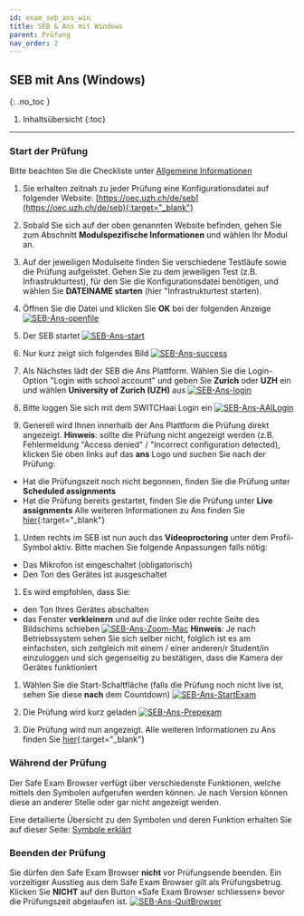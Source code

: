```yaml
---
id: exam_seb_ans_win
title: SEB & Ans mit Windows
parent: Prüfung
nav_order: 2
---
```


## SEB mit Ans (Windows)
{: .no_toc }

1. Inhaltsübersicht
{:toc}

---

### Start der Prüfung
Bitte beachten Sie die Checkliste unter [Allgemeine Informationen](exam_general)

1. Sie erhalten zeitnah zu jeder Prüfung eine Konfigurationsdatei auf folgender Website: [https://oec.uzh.ch/de/seb](https://oec.uzh.ch/de/seb){:target="_blank"}

1. Sobald Sie sich auf der oben genannten Website befinden, gehen Sie zum Abschnitt **Modulspezifische Informationen** und wählen Ihr Modul an.

1. Auf der jeweiligen Modulseite finden Sie verschiedene Testläufe sowie die Prüfung aufgelistet. Gehen Sie zu dem jeweiligen  Test (z.B. Infrastrukturtest), für den Sie die Konfigurationsdatei benötigen, und wählen Sie **DATEINAME starten** (hier "Infrastrukturtest starten).

1. Öffnen Sie die Datei und klicken Sie **OK** bei der folgenden Anzeige
[![SEB-Ans-openfile](assets/pictures/exam_seb_ans_win/seb_ans_openfile.png)](SEB_Ans_openfile.png)

1. Der SEB startet 
[![SEB-Ans-start](assets/pictures/exam_seb_ans_win/seb_ans_start.png)](assets/SEB_Ans_start.png)

1. Nur kurz zeigt sich folgendes Bild
[![SEB-Ans-success](assets/pictures/exam_seb_ans_win/seb_ans_success.png)](assets/SEB_Ans_success.png)

1. Als Nächstes lädt der SEB die Ans Plattform. Wählen Sie die Login-Option "Login with school account" und geben Sie **Zurich** oder **UZH** ein und wählen **University of Zurich (UZH)** aus
[![SEB-Ans-login](assets/pictures/exam_seb_ans_win/seb_ans_login.png)](assets/SEB_Ans_login.png)

1. Bitte loggen Sie sich mit dem SWITCHaai Login ein
[![SEB-Ans-AAILogin](assets/pictures/exam_seb_ans_win/seb_ans_aailogin.png)](assets/SEB_Ans_AAILogin.png)

1. Generell wird Ihnen innerhalb der Ans Plattform die Prüfung direkt angezeigt.
**Hinweis**: sollte die Prüfung nicht angezeigt werden (z.B. Fehlermeldung "Access denied" / "Incorrect configuration detected), klicken Sie oben links auf das **ans** Logo und suchen Sie nach der Prüfung:
* Hat die Prüfungszeit noch nicht begonnen, finden Sie die Prüfung unter **Scheduled assignments**
* Hat die Prüfung bereits gestartet, finden Sie die Prüfung unter **Live assignments**
Alle weiteren Informationen zu Ans finden Sie [hier](https://uzh-oec.github.io/ans/exam-navigation-de.html){:target="_blank"}

1. Unten rechts im SEB ist nun auch das **Videoproctoring** unter dem Profil-Symbol aktiv. Bitte machen Sie folgende Anpassungen falls nötig:
* Das Mikrofon ist eingeschaltet (obligatorisch)
* Den Ton des Gerätes ist ausgeschaltet

1. Es wird empfohlen, dass Sie:
* den Ton Ihres Gerätes abschalten
* das Fenster **verkleinern** und auf die linke oder rechte Seite des Bildschims schieben
[![SEB-Ans-Zoom-Mac](assets/pictures/exam_seb_ans_win/seb_ans_zoom_minimize_mac.png)](SEB_Ans_Zoom_minimize_mac.png)
**Hinweis**: Je nach Betriebssystem sehen Sie sich selber nicht, folglich ist es am einfachsten, sich zeitgleich mit einem / einer anderen/r Student/in einzuloggen und sich gegenseitig zu bestätigen, dass die Kamera der Gerätes funktioniert

1. Wählen Sie die Start-Schaltfläche (falls die Prüfung noch nicht live ist, sehen Sie diese **nach** dem Countdown)
[![SEB-Ans-StartExam](assets/pictures/exam_seb_ans_win/seb_ans_startexam.png)](SEB_Ans_startexam.png)

1. Die Prüfung wird kurz geladen
[![SEB-Ans-Prepexam](assets/pictures/exam_seb_ans_win/seb_ans_preptest.png)](SEB_Ans_preptest.png)

1. Die Prüfung wird nun angezeigt.
Alle weiteren Informationen zu Ans finden Sie [hier](https://uzh-oec.github.io/ans/exam-navigation-de.html){:target="_blank"}


### Während der Prüfung

Der Safe Exam Browser verfügt über verschiedenste Funktionen, welche mittels den Symbolen aufgerufen werden können. Je nach Version können diese an anderer Stelle oder gar nicht angezeigt werden.

Eine detailierte Übersicht zu den Symbolen und deren Funktion erhalten Sie auf dieser Seite:
[Symbole erklärt](icons_explained)

### Beenden der Prüfung
 
Sie dürfen den Safe Exam Browser **nicht** vor Prüfungsende beenden. Ein vorzeitiger Ausstieg aus dem Safe Exam Browser gilt als Prüfungsbetrug. Klicken Sie **NICHT** auf den Button «Safe Exam Browser schliessen» bevor die Prüfungszeit abgelaufen ist.
[![SEB-Ans-QuitBrowser](assets/pictures/exam_seb_ans_win/seb_ans_donotquit.png)](SEB_Ans_donotquit.png)
